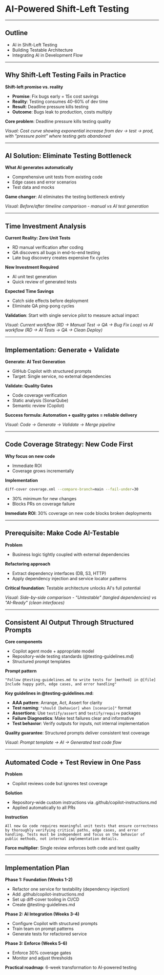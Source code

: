 # AI-Powered Shift-Left Testing

---

## Outline

- AI in Shift-Left Testing
- Building Testable Architecture
- Integrating AI in Development Flow

---

## Why Shift-Left Testing Fails in Practice

**Shift-left promise vs. reality**

- **Promise**: Fix bugs early = 15x cost savings
- **Reality**: Testing consumes 40-60% of dev time
- **Result**: Deadline pressure kills testing
- **Outcome**: Bugs leak to production, costs multiply

**Core problem**: Deadline pressure kills testing quality

*Visual: Cost curve showing exponential increase from dev → test → prod, with "pressure point" where testing gets abandoned*

---

## AI Solution: Eliminate Testing Bottleneck

**What AI generates automatically**

- Comprehensive unit tests from existing code
- Edge cases and error scenarios
- Test data and mocks

**Game changer**: AI eliminates the testing bottleneck entirely

*Visual: Before/after timeline comparison - manual vs AI test generation*

---

## Time Investment Analysis

**Current Reality: Zero Unit Tests**
- RD manual verification after coding
- QA discovers all bugs in end-to-end testing
- Late bug discovery creates expensive fix cycles

**New Investment Required**
- AI unit test generation
- Quick review of generated tests

**Expected Time Savings**
- Catch side effects before deployment
- Eliminate QA ping-pong cycles

**Validation**: Start with single service pilot to measure actual impact

*Visual: Current workflow (RD → Manual Test → QA → Bug Fix Loop) vs AI workflow (RD → AI Tests → QA → Clean Deploy)*

---

## Implementation: Generate + Validate

**Generate: AI Test Generation**
- GitHub Copilot with structured prompts
- Target: Single service, no external dependencies

**Validate: Quality Gates**
- Code coverage verification
- Static analysis (SonarQube)
- Semantic review (Copilot)

**Success formula: Automation + quality gates = reliable delivery**

*Visual: Code → Generate → Validate → Merge pipeline*

---

## Code Coverage Strategy: New Code First

**Why focus on new code**
- Immediate ROI
- Coverage grows incrementally

**Implementation**
```bash
diff-cover coverage.xml --compare-branch=main --fail-under=30
```

- 30% minimum for new changes
- Blocks PRs on coverage failure

**Immediate ROI**: 30% coverage on new code blocks broken deployments

---

## Prerequisite: Make Code AI-Testable

**Problem**
- Business logic tightly coupled with external dependencies

**Refactoring approach**
- Extract dependency interfaces (DB, S3, HTTP)
- Apply dependency injection and service locator patterns

**Critical foundation**: Testable architecture unlocks AI's full potential

*Visual: Side-by-side comparison - "Untestable" (tangled dependencies) vs "AI-Ready" (clean interfaces)*

---

## Consistent AI Output Through Structured Prompts

**Core components**
- Copilot agent mode + appropriate model
- Repository-wide testing standards (@testing-guidelines.md)
- Structured prompt templates

**Prompt pattern**
```
"Follow @testing-guidelines.md to write tests for [method] in @[file]
Include happy path, edge cases, and error handling"
```

**Key guidelines in @testing-guidelines.md:**
- **AAA pattern**: Arrange, Act, Assert for clarity
- **Test naming**: `"should [behavior] when [scenario]"` format
- **Assertions**: Use `testify/assert` and `testify/require` packages
- **Failure Diagnostics**: Make test failures clear and informative
- **Test behavior**: Verify outputs for inputs, not internal implementation

**Quality guarantee**: Structured prompts deliver consistent test coverage

*Visual: Prompt template → AI → Generated test code flow*

---

## Automated Code + Test Review in One Pass

**Problem**
- Copilot reviews code but ignores test coverage

**Solution**
- Repository-wide custom instructions via .github/copilot-instructions.md
- Applied automatically to all PRs

**Instruction**
```
All new Go code requires meaningful unit tests that ensure correctness by thoroughly verifying critical paths, edge cases, and error handling. Tests must be independent and focus on the behavior of public methods, not internal implementation details.
```

**Force multiplier**: Single review enforces both code and test quality

---

## Implementation Plan

**Phase 1: Foundation (Weeks 1-2)**
- Refactor one service for testability (dependency injection)
- Add .github/copilot-instructions.md
- Set up diff-cover tooling in CI/CD
- Create @testing-guidelines.md

**Phase 2: AI Integration (Weeks 3-4)**
- Configure Copilot with structured prompts
- Train team on prompt patterns
- Generate tests for refactored service

**Phase 3: Enforce (Weeks 5-6)**
- Enforce 30% coverage gates
- Monitor and adjust thresholds

**Practical roadmap**: 6-week transformation to AI-powered testing
